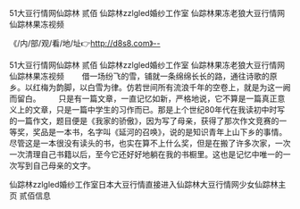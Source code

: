51大豆行情网仙踪林 贰佰
仙踪林zzlgled婚纱工作室
仙踪林果冻老狼大豆行情网
仙踪林果冻视频


《/内/部/观/看/地/址👉http://d8s8.com》--

51大豆行情网仙踪林 贰佰
仙踪林zzlgled婚纱工作室
仙踪林果冻老狼大豆行情网
仙踪林果冻视频
　　借一场纷飞的雪，铺就一条绵绵长长的路，通往诗歌的原乡。以红梅为韵脚，以白雪为律。仿若世间所有流浪千年的空卷上，就是为这一阙而留白。
　　只是有一篇文章，一直记忆如新，严格地说，它不算是一篇真正意义上的文章，只是一篇中学生的习作而已。那是上个世纪80年代在我读初中时写的一篇作文，题目便是《我家的骄傲》，因为写了母亲，获得了那次作文竞赛的一等奖，奖品是一本书，名字叫《延河的召唤》，说的是知识青年上山下乡的事情。尽管这是一本很没有读头的书，也实在算不上什么奖，但是在搬了许多次家，一次一次清理自己书籍以后，至今它还好好地躺在我的书橱里。这也是记忆中唯一的一次写到自己母亲的文字。





仙踪林zzlgled婚纱工作室日本大豆行情直接进入仙踪林大豆行情网少女仙踪林主页 贰佰信息
